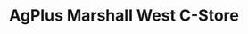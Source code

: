 ---
title: "AgPlus Marshall West C-Store"
url: /marshall/agplus-marshall-west-c-store/
shop: Lebensmittel
---